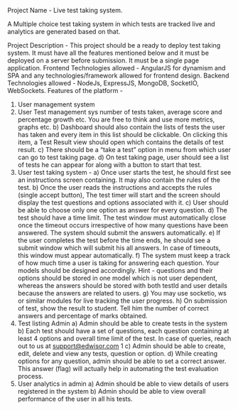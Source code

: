 Project Name - Live test taking system.

A Multiple choice test taking system in which tests are tracked live and analytics are
generated based on that.

Project Description -
This project should be a ready to deploy test taking system. It must have all the features
mentioned below and it must be deployed on a server before submission. It must be a
single page application.
Frontend Technologies allowed - AngularJS for dynamism and SPA and any
technologies/framework allowed for frontend design.
Backend Technologies allowed - NodeJs, ExpressJS, MongoDB, SocketIO,
WebSockets.
Features of the platform -
1) User management system
2) User Test management sys
number of tests taken, average score and percentage growth etc. You are
free to think and use more metrics, graphs etc.
b) Dashboard should also contain the lists of tests the user has taken and
every item in this list should be clickable. On clicking this item, a Test
Result view should open which contains the details of test result.
c) There should be a “take a test” option in menu from which user can go to
test taking page.
d) On test taking page, user should see a list of tests he can appear for along
with a button to start that test.
3) User test taking system -
a) Once user starts the test, he should first see an instructions screen
containing. It may also contain the rules of the test.
b) Once the user reads the instructions and accepts the rules (single accept
button), The test timer will start and the screen should display the test
questions and options associated with it.
c) User should be able to choose only one option as answer for every
question.
d) The test should have a time limit. The test window must automatically
close once the timeout occurs irrespective of how many questions have
been answered. The system should submit the answers automatically.
e) If the user completes the test before the time ends, he should see a
submit window which will submit his all answers. In case of timeouts, this
window must appear automatically.
f) The system must keep a track of how much time a user is taking for
answering each question. Your models should be designed accordingly.
Hint - questions and their options should be stored in one model which is not user
dependent, whereas the answers should be stored with both testId and user details
because the answers are related to users.
g) You may use socketio, ws or similar modules for live tracking the user
progress.
h) On submission of test, show the result to student. Tell him the number of
correct answers and percentage of marks obtained.
4) Test listing Admin
a) Admin should be able to create tests in the system
b) Each test should have a set of questions, each question containing at
least 4 options and overall time limit of the test.
In case of queries, reach out to us at support@edwisor.com
1
c) Admin should be able to create, edit, delete and view any tests, question
or option.
d) While creating options for any question, admin should be able to set a
correct answer. This answer (flag) will actually help in automating the test
evaluation process.
5) User analytics in admin
a) Admin should be able to view details of users registered in the system
b) Admin should be able to view overall performance of the user in all his
tests.
